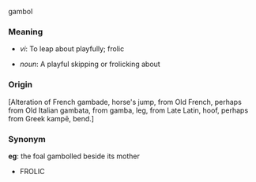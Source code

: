 gambol
### Meaning
+ _vi_: To leap about playfully; frolic

+ _noun_: A playful skipping or frolicking about

### Origin

[Alteration of French gambade, horse's jump, from Old French, perhaps from Old Italian gambata, from gamba, leg, from Late Latin, hoof, perhaps from Greek kampē, bend.]

### Synonym

__eg__: the foal gambolled beside its mother

+ FROLIC


